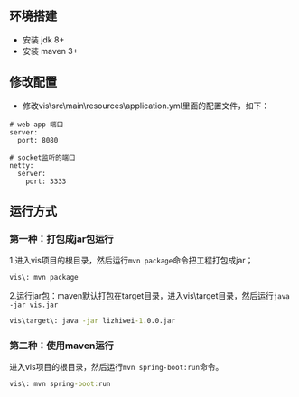 
## 环境搭建
* 安装 jdk 8+
* 安装 maven 3+

## 修改配置
* 修改vis\src\main\resources\application.yml里面的配置文件，如下：
```
# web app 端口
server:
  port: 8080

# socket监听的端口
netty:
  server:
    port: 3333
```

## 运行方式
### 第一种：打包成jar包运行
1.进入vis项目的根目录，然后运行`mvn package`命令把工程打包成jar；
```cmd
vis\: mvn package
```
2.运行jar包：maven默认打包在target目录，进入vis\target目录，然后运行`java -jar vis.jar`
```cmd
vis\target\: java -jar lizhiwei-1.0.0.jar
```

### 第二种：使用maven运行
进入vis项目的根目录，然后运行`mvn spring-boot:run`命令。
```cmd
vis\: mvn spring-boot:run
```

